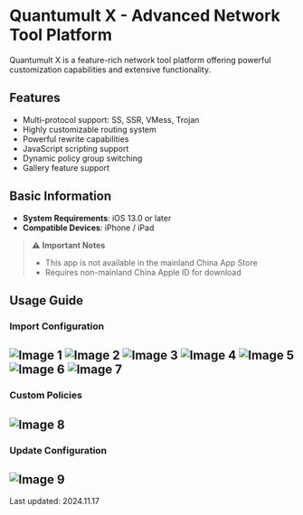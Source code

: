 # Quantumult X - Advanced Network Tool Platform

Quantumult X is a feature-rich network tool platform offering powerful customization capabilities and extensive functionality.

## Features

- Multi-protocol support: SS, SSR, VMess, Trojan
- Highly customizable routing system
- Powerful rewrite capabilities
- JavaScript scripting support
- Dynamic policy group switching
- Gallery feature support

## Basic Information

- **System Requirements**: iOS 13.0 or later
- **Compatible Devices**: iPhone / iPad

> ⚠️ **Important Notes**
>
> - This app is not available in the mainland China App Store
> - Requires non-mainland China Apple ID for download

## Usage Guide

### Import Configuration

![Image 1](QuantumultX-01.png)
![Image 2](QuantumultX-02.png)
![Image 3](QuantumultX-03.png)
![Image 4](QuantumultX-04.png)
![Image 5](QuantumultX-05.png)
![Image 6](QuantumultX-06.png)
![Image 7](QuantumultX-07.png)
---

### Custom Policies

![Image 8](QuantumultX-08.png)
---

### Update Configuration

![Image 9](QuantumultX-09.png)
---

Last updated: 2024.11.17
